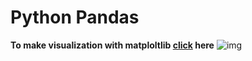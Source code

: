 # Python Pandas

**To make visualization with matploltlib [click]() here**
![img](https://upload.wikimedia.org/wikipedia/commons/e/ed/Pandas_logo.svg)
